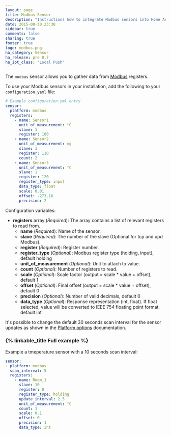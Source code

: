 ```yaml
---
layout: page
title: Modbus Sensor
description: "Instructions how to integrate Modbus sensors into Home Assistant."
date: 2015-08-30 23:38
sidebar: true
comments: false
sharing: true
footer: true
logo: modbus.png
ha_category: Sensor
ha_release: pre 0.7
ha_iot_class: "Local Push"
---
```



The `modbus` sensor allows you to gather data from [Modbus](http://www.modbus.org/) registers.

To use your Modbus sensors in your installation, add the following to your `configuration.yaml` file:

```yaml
# Example configuration.yml entry
sensor:
  platform: modbus
  registers:
    - name: Sensor1
      unit_of_measurement: °C
      slave: 1
      register: 100
    - name: Sensor2
      unit_of_measurement: mg
      slave: 1
      register: 110
      count: 2
    - name: Sensor3
      unit_of_measurement: °C
      slave: 1
      register: 120
      register_type: input
      data_type: float
      scale: 0.01
      offset: -273.16
      precision: 2
```

Configuration variables:

- **registers** array (*Required*): The array contains a list of relevant registers to read from.
  - **name** (*Required*): Name of the sensor.
  - **slave** (*Required*): The number of the slave (Optional for tcp and upd Modbus).
  - **register** (*Required*): Register number.
  - **register_type** (*Optional*): Modbus register type (holding, input), default holding
  - **unit_of_measurement** (*Optional*): Unit to attach to value.
  - **count** (*Optional*): Number of registers to read.
  - **scale** (*Optional*): Scale factor (output = scale * value + offset), default 1
  - **offset** (*Optional*): Final offset (output = scale * value + offset), default 0
  - **precision** (*Optional*): Number of valid decimals, default 0
  - **data_type** (*Optional*): Response representation (int, float). If float selected, value will be converted to IEEE 754 floating point format. default int

It's possible to change the default 30 seconds scan interval for the sensor updates as shown in the [Platform options](/docs/configuration/platform_options/#scan-interval) documentation.

### {% linkable_title Full example %}

Example a tmeperature sensor with a 10 seconds scan interval:

```yaml
sensor:
- platform: modbus
  scan_interval: 5
  registers:
    - name: Room_1
      slave: 10
      register: 0
      register_type: holding
      update_interval: 2.5
      unit_of_measurement: °C
      count: 1
      scale: 0.1
      offset: 0
      precision: 1
      data_type: int
```
